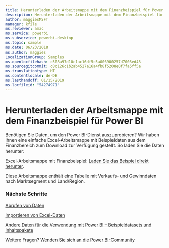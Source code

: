 ```yaml
---
title: Herunterladen der Arbeitsmappe mit dem Finanzbeispiel für Power BI
description: Herunterladen der Arbeitsmappe mit dem Finanzbeispiel für Power BI
author: maggiesMSFT
manager: kfile
ms.reviewer: amac
ms.service: powerbi
ms.subservice: powerbi-desktop
ms.topic: sample
ms.date: 06/23/2018
ms.author: maggies
LocalizationGroup: Samples
ms.openlocfilehash: c508a97d10c1ac16df5c5a006900257d7003ed43
ms.sourcegitcommit: c8c126c1b2ab4527a16a4fb8f5208e0f7fa5ff5a
ms.translationtype: HT
ms.contentlocale: de-DE
ms.lasthandoff: 01/15/2019
ms.locfileid: "54274971"
---
```

# <a name="download-the-financial-sample-workbook-for-power-bi"></a>Herunterladen der Arbeitsmappe mit dem Finanzbeispiel für Power BI
Benötigen Sie Daten, um den Power BI-Dienst auszuprobieren? Wir haben Ihnen eine einfache Excel-Arbeitsmappe mit Beispieldaten aus dem Finanzbereich zum Download zur Verfügung gestellt.  So laden Sie die Daten herunter:

Excel-Arbeitsmappe mit Finanzbeispiel: [Laden Sie das Beispiel direkt herunter](http://go.microsoft.com/fwlink/?LinkID=521962).

Diese Arbeitsmappe enthält eine Tabelle mit Verkaufs- und Gewinndaten nach Marktsegment und Land/Region.

### <a name="next-steps"></a>Nächste Schritte
[Abrufen von Daten](service-get-data.md)

[Importieren von Excel-Daten](service-excel-workbook-files.md)

[Andere Daten für die Verwendung mit Power BI – Beispieldatasets und Inhaltspakete](sample-datasets.md)

Weitere Fragen? [Wenden Sie sich an die Power BI-Community](http://community.powerbi.com/)

